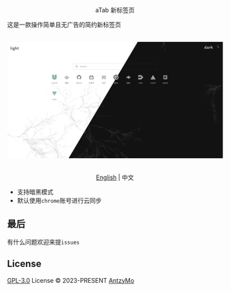 <p align=center>
  aTab 新标签页
</p>
这是一款操作简单且无广告的简约新标签页
<br/>
<br/>

<p align=center>
  <a href="https://github.com/AntzyMo/aTab"><img src="./aTab-v2.png"/></a>
</p>

<p align="center">
  <br> <a href="https://github.com/AntzyMo/aTab">English</a> | 中文
</p>


- 支持暗黑模式
- 默认使用`chrome`账号进行云同步

## 最后

有什么问题欢迎来提`issues`

## License
[GPL-3.0](./LICENSE) License &copy; 2023-PRESENT [AntzyMo](https://github.com/AntzyMo)
